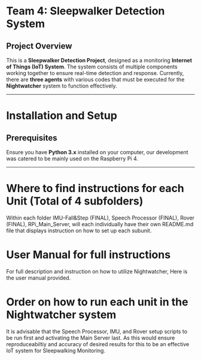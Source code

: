 # Team 4: Sleepwalker Detection System

## Project Overview
This is a **Sleepwalker Detection Project**, designed as a monitoring **Internet of Things (IoT) System**. The system consists of multiple components working together to ensure real-time detection and response. Currently, there are **three agents** with various codes that must be executed for the **Nightwatcher** system to function effectively.

---

# Installation and Setup

## Prerequisites
Ensure you have **Python 3.x** installed on your computer, our development was catered to be mainly used on the Raspberry Pi 4.

---

# Where to find instructions for each Unit (Total of 4 subfolders) 

Within each folder IMU-Fall&Step (FINAL), Speech Processor (FINAL), Rover (FINAL), RPi_Main_Server, will each individually have their own README.md file that displays instruction on how to set up each subunit.


# User Manual for full instructions 
For full description and instruction on how to utilize Nightwatcher, Here is the user manual provided.


# Order on how to run each unit in the Nightwatcher system
It is advisable that the Speech Processor, IMU, and Rover setup scripts to be run first and activating the Main Server last. As this would ensure reproduceabiltiy and accuracy of desired results for this to be an effective IoT system for Sleepwalking Monitoring.

